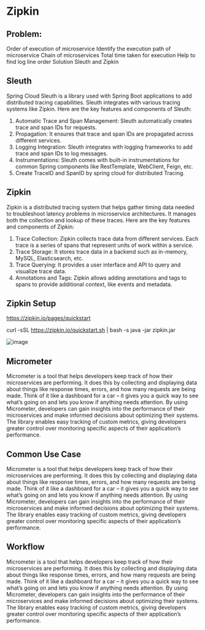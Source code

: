 # Zipkin
## Problem:
Order of execution of microservice 
Identify the execution path of microservice
Chain of microservices
Total time taken for execution 
Help to find log line order
Solution
	Sleuth and Zipkin


## Sleuth
Spring Cloud Sleuth is a library used with Spring Boot applications to add distributed tracing capabilities.
 Sleuth integrates with various tracing systems like Zipkin. Here are the key features and components of Sleuth:
1. Automatic Trace and Span Management: Sleuth automatically creates trace and span IDs for requests.
2. Propagation: It ensures that trace and span IDs are propagated across different services.
3. Logging Integration: Sleuth integrates with logging frameworks to add trace and span IDs to log messages.
4. Instrumentations: Sleuth comes with built-in instrumentations for common Spring components like RestTemplate, WebClient, Feign, etc.
5. Create TraceID and SpanID by spring cloud for distributed Tracing.

## Zipkin 
Zipkin is a distributed tracing system that helps gather timing data needed to troubleshoot latency problems in microservice architectures.
It manages both the collection and lookup of these traces. Here are the key features and components of Zipkin:
1. Trace Collection: Zipkin collects trace data from different services. Each trace is a series of spans that represent units of work within a service.
2. Trace Storage: It stores trace data in a backend such as in-memory, MySQL, Elasticsearch, etc.
3. Trace Querying: It provides a user interface and API to query and visualize trace data.
4. Annotations and Tags: Zipkin allows adding annotations and tags to spans to provide additional context, like events and metadata.

## Zipkin Setup
https://zipkin.io/pages/quickstart

curl -sSL https://zipkin.io/quickstart.sh | bash -s
 java -jar zipkin.jar

 ![image](https://github.com/user-attachments/assets/bc9c93b8-4c97-4d66-9f26-aec21426caaa)


 ## Micrometer
 Micrometer is a tool that helps developers keep track of how their microservices are performing. 
It does this by collecting and displaying data about things like response times, errors, and how many requests are being made. Think of it like a dashboard for a car – it gives you a quick way to see what’s going on and lets you know if anything needs attention.
By using Micrometer, developers can gain insights into the performance of their microservices and make informed decisions about optimizing their systems.
 The library enables easy tracking of custom metrics, giving developers greater control over monitoring specific aspects of their application’s performance.

 ## Common Use Case
 Micrometer is a tool that helps developers keep track of how their microservices are performing. 
It does this by collecting and displaying data about things like response times, errors, and how many requests are being made. Think of it like a dashboard for a car – it gives you a quick way to see what’s going on and lets you know if anything needs attention.
By using Micrometer, developers can gain insights into the performance of their microservices and make informed decisions about optimizing their systems.
 The library enables easy tracking of custom metrics, giving developers greater control over monitoring specific aspects of their application’s performance.


## Workflow
Micrometer is a tool that helps developers keep track of how their microservices are performing. 
It does this by collecting and displaying data about things like response times, errors, and how many requests are being made. Think of it like a dashboard for a car – it gives you a quick way to see what’s going on and lets you know if anything needs attention.
By using Micrometer, developers can gain insights into the performance of their microservices and make informed decisions about optimizing their systems.
 The library enables easy tracking of custom metrics, giving developers greater control over monitoring specific aspects of their application’s performance.








